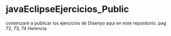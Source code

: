 # javaEclipseEjercicios_Public

comenzaré a publicar los ejercicios de Disenyo aqui en este repositorio.
pag 72, 73, 74 Herencia
